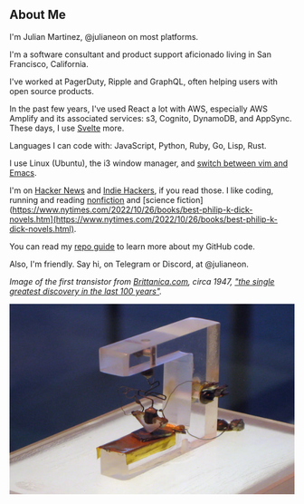 ## About Me

I'm Julian Martinez, @julianeon on most platforms.

I'm a software consultant and product support aficionado living in San Francisco, California.

I've worked at PagerDuty, Ripple and GraphQL, often helping users with open source products.

In the past few years, I've used React a lot with AWS, especially AWS Amplify and its associated services: s3, Cognito, DynamoDB, and AppSync. These days, I use [Svelte](https://javascriptpage.com/react-svelte-pitch-deck-app-comparison)  more. 

Languages I can code with: JavaScript, Python, Ruby, Go, Lisp, Rust.

I use Linux (Ubuntu), the i3 window manager, and [switch between vim and Emacs](https://medium.com/@julianmartinez/vim-vs-emacs-how-to-think-about-them-and-choose-your-editor-403456467456).


I'm on [Hacker News](https://news.ycombinator.com/) and [Indie Hackers](https://indiehackers.com), if you read those. I like coding, running and reading [nonfiction](https://www.amazon.com/Trillions-Renegades-Invented-Changed-Finance/dp/B08TLZHNPS/ref=sr_1_1?crid=22MFA68EHGBQV&keywords=trillions&qid=1696789538&s=books&sprefix=trillions%2Cstripbooks%2C168&sr=1-1) and [science fiction](https://www.nytimes.com/2022/10/26/books/best-philip-k-dick-novels.htm](https://www.nytimes.com/2022/10/26/books/best-philip-k-dick-novels.html). 

You can read my [repo guide](repo_guide.md) to learn more about my GitHub code.

Also, I'm friendly. Say hi, on Telegram or Discord, at @julianeon.

_Image of the first transistor from [Brittanica.com](https://www.britannica.com/technology/transistor/Innovation-at-Bell-Labs), circa 1947, ["the single greatest discovery in the last 100 years"](https://www.extremetech.com/extreme/175004-the-genesis-of-the-transistor-the-single-greatest-discovery-in-the-last-100-years)._

![the first transistor](transistor.png)



